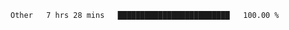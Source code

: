 <!--START_SECTION:waka-->

```txt
Other   7 hrs 28 mins   █████████████████████████   100.00 %
```

<!--END_SECTION:waka--> 
 
